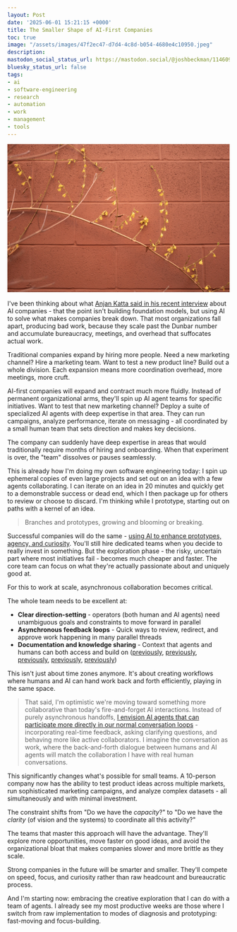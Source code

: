 ```yaml
---
layout: Post
date: '2025-06-01 15:21:15 +0000'
title: The Smaller Shape of AI-First Companies
toc: true
image: "/assets/images/47f2ec47-d7d4-4c8d-b054-4680e4c10950.jpeg"
description:
mastodon_social_status_url: https://mastodon.social/@joshbeckman/114609315826774471
bluesky_status_url: false
tags:
- ai
- software-engineering
- research
- automation
- work
- management
- tools
---
```



![branches](/assets/images/47f2ec47-d7d4-4c8d-b054-4680e4c10950.jpeg)

I've been thinking about what [Anjan Katta said in his recent interview](https://www.joshbeckman.org/notes/889671175) about AI companies - that the point isn't building foundation models, but using AI to solve what makes companies break down. That most organizations fall apart, producing bad work, because they scale past the Dunbar number and accumulate bureaucracy, meetings, and overhead that suffocates actual work.

Traditional companies expand by hiring more people. Need a new marketing channel? Hire a marketing team. Want to test a new product line? Build out a whole division. Each expansion means more coordination overhead, more meetings, more cruft.

AI-first companies will expand and contract much more fluidly. Instead of permanent organizational arms, they'll spin up AI agent teams for specific initiatives. Want to test that new marketing channel? Deploy a suite of specialized AI agents with deep expertise in that area. They can run campaigns, analyze performance, iterate on messaging - all coordinated by a small human team that sets direction and makes key decisions.

The company can suddenly have deep expertise in areas that would traditionally require months of hiring and onboarding. When that experiment is over, the "team" dissolves or pauses seamlessly.

This is already how I'm doing my own software engineering today: I spin up ephemeral copies of even large projects and set out on an idea with a few agents collaborating. I can iterate on an idea in 20 minutes and quickly get to a demonstrable success or dead end, which I then package up for others to review or choose to discard. I'm thinking while I prototype, starting out on paths with a kernel of an idea.

> Branches and prototypes, growing and blooming or breaking.

Successful companies will do the same - [using AI to enhance prototypes, agency, and curiosity](https://www.joshbeckman.org/notes/846060336). You'll still hire dedicated teams when you decide to really invest in something. But the exploration phase - the risky, uncertain part where most initiatives fail - becomes much cheaper and faster. The core team can focus on what they're actually passionate about and uniquely good at.

For this to work at scale, asynchronous collaboration becomes critical.

The whole team needs to be excellent at:
- **Clear direction-setting** - operators (both human and AI agents) need unambiguous goals and constraints to move forward in parallel
- **Asynchronous feedback loops** - Quick ways to review, redirect, and approve work happening in many parallel threads
- **Documentation and knowledge sharing** - Context that agents and humans can both access and build on ([previously](https://www.joshbeckman.org/notes/655028693), [previously](https://www.joshbeckman.org/notes/478841261), [previously](https://www.joshbeckman.org/notes/475711741), [previously](https://www.joshbeckman.org/notes/724851287), [previously](https://www.joshbeckman.org/notes/680159531))

This isn't just about time zones anymore. It's about creating workflows where humans and AI can hand work back and forth efficiently, playing in the same space.

> That said, I'm optimistic we're moving toward something more collaborative than today's fire-and-forget AI interactions. Instead of purely asynchronous handoffs, [I envision AI agents that can participate more directly in our normal conversation loops](https://www.joshbeckman.org/notes/01jvz9k8wtx41f439njg9h7a2h) - incorporating real-time feedback, asking clarifying questions, and behaving more like active collaborators. I imagine the conversation as work, where the back-and-forth dialogue between humans and AI agents will match the collaboration I have with real human conversations.

This significantly changes what's possible for small teams. A 10-person company now has the ability to test product ideas across multiple markets, run sophisticated marketing campaigns, and analyze complex datasets - all simultaneously and with minimal investment.

The constraint shifts from "Do we have the _capacity_?" to "Do we have the _clarity_ (of vision and the systems) to coordinate all this activity?"

The teams that master this approach will have the advantage. They'll explore more opportunities, move faster on good ideas, and avoid the organizational bloat that makes companies slower and more brittle as they scale.

Strong companies in the future will be smarter and smaller. They'll compete on speed, focus, and curiosity rather than raw headcount and bureaucratic process.

And I'm starting now: embracing the creative exploration that I can do with a team of agents. I already see my most productive weeks are those where I switch from raw implementation to modes of diagnosis and prototyping: fast-moving and focus-building.
